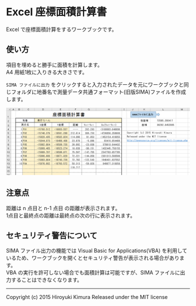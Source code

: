 # Excel 座標面積計算書

Excel で座標面積計算をするワークブックです。

## 使い方

項目を埋めると勝手に面積を計算します。  
A4 用紙1枚に入りきる大きさです。

`SIMA ファイルに出力` をクリックすると入力されたデータを元にワークブックと同じフォルダに地番名で測量データ共通フォーマット(旧版SIMA)ファイルを作成します。

![キャプチャ](capture.png)

## 注意点

距離は n 点目と n-1 点目 の距離が表示されます。  
1点目と最終点の距離は最終点の次の行に表示されます。

## セキュリティ警告について

SIMA ファイル出力の機能では Visual Basic for Applications(VBA) を利用しているため、ワークブックを開くとセキュリティ警告が表示される場合があります。  
VBA の実行を許可しない場合でも面積計算は可能ですが、SIMA ファイルに出力することはできなくなります。

----
Copyright (c) 2015 Hiroyuki Kimura
Released under the MIT license

